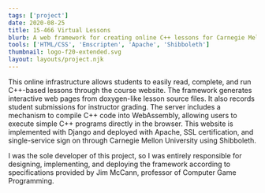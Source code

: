 ```yaml
---
tags: ['project']
date: 2020-08-25
title: 15-466 Virtual Lessons
blurb: A web framework for creating online C++ lessons for Carnegie Mellon's Computer Game Programming course.
tools: ['HTML/CSS', 'Emscripten', 'Apache', 'Shibboleth']
thumbnail: logo-f20-extended.svg
layout: layouts/project.njk
---
```

This online infrastructure allows students to easily read, complete, and run C++-based lessons through the course website. The framework generates interactive web pages from doxygen-like lesson source files. It also records student submissions for instructor grading. The server includes a mechanism to compile C++ code into WebAssembly, allowing users to execute simple C++ programs directly in the browser. This website is implemented with Django and deployed with Apache, SSL certification, and single-service sign on through Carnegie Mellon University using Shibboleth.

I was the sole developer of this project, so I was entirely responsible for designing, implementing, and deploying the framework according to specifications provided by Jim McCann, professor of Computer Game Programming.